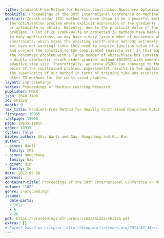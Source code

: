 ```yaml
---
title: Gradient-Free Method for Heavily Constrained Nonconvex Optimization
booktitle: Proceedings of the 39th International Conference on Machine Learning
abstract: Zeroth-order (ZO) method has been shown to be a powerful method for solving
  the optimization problem where explicit expression of the gradients is difficult
  or infeasible to obtain. Recently, due to the practical value of the constrained
  problems, a lot of ZO Frank-Wolfe or projected ZO methods have been proposed. However,
  in many applications, we may have a very large number of nonconvex white/black-box
  constraints, which makes the existing zeroth-order methods extremely inefficient
  (or even not working) since they need to inquire function value of all the constraints
  and project the solution to the complicated feasible set. In this paper, to solve
  the nonconvex problem with a large number of white/black-box constraints, we proposed
  a doubly stochastic zeroth-order gradient method (DSZOG) with momentum method and
  adaptive step size. Theoretically, we prove DSZOG can converge to the $\epsilon$-stationary
  point of the constrained problem. Experimental results in two applications demonstrate
  the superiority of our method in terms of training time and accuracy compared with
  other ZO methods for the constrained problem.
layout: inproceedings
series: Proceedings of Machine Learning Research
publisher: PMLR
issn: 2640-3498
id: shi22a
month: 0
tex_title: Gradient-Free Method for Heavily Constrained Nonconvex Optimization
firstpage: 19935
lastpage: 19955
page: 19935-19955
order: 19935
cycles: false
bibtex_author: Shi, Wanli and Gao, Hongchang and Gu, Bin
author:
- given: Wanli
  family: Shi
- given: Hongchang
  family: Gao
- given: Bin
  family: Gu
date: 2022-06-28
address:
container-title: Proceedings of the 39th International Conference on Machine Learning
volume: '162'
genre: inproceedings
issued:
  date-parts:
  - 2022
  - 6
  - 28
pdf: https://proceedings.mlr.press/v162/shi22a/shi22a.pdf
extras: []
# Format based on citeproc: http://blog.martinfenner.org/2013/07/30/citeproc-yaml-for-bibliographies/
---
```

